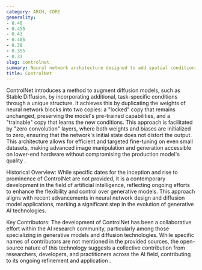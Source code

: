 ```yaml
---
category: ARCH, CORE
generality:
- 0.48
- 0.455
- 0.43
- 0.405
- 0.38
- 0.355
- 0.33
slug: controlnet
summary: Neural network architecture designed to add spatial conditioning controls to diffusion models, enabling precise manipulation without altering the original model's integrity.
title: ControlNet
---
```


ControlNet introduces a method to augment diffusion models, such as Stable Diffusion, by incorporating additional, task-specific conditions through a unique structure. It achieves this by duplicating the weights of neural network blocks into two copies: a "locked" copy that remains unchanged, preserving the model's pre-trained capabilities, and a "trainable" copy that learns the new conditions. This approach is facilitated by "zero convolution" layers, where both weights and biases are initialized to zero, ensuring that the network's initial state does not distort the output. This architecture allows for efficient and targeted fine-tuning on even small datasets, making advanced image manipulation and generation accessible on lower-end hardware without compromising the production model's quality .

Historical Overview: While specific dates for the inception and rise to prominence of ControlNet are not provided, it is a contemporary development in the field of artificial intelligence, reflecting ongoing efforts to enhance the flexibility and control over generative models. This approach aligns with recent advancements in neural network design and diffusion model applications, marking a significant step in the evolution of generative AI technologies.

Key Contributors: The development of ControlNet has been a collaborative effort within the AI research community, particularly among those specializing in generative models and diffusion technologies. While specific names of contributors are not mentioned in the provided sources, the open-source nature of this technology suggests a collective contribution from researchers, developers, and practitioners across the AI field, contributing to its ongoing refinement and application .